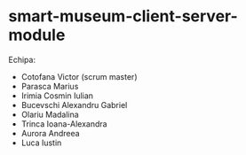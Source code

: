 # smart-museum-client-server-module
Echipa: 
- Cotofana Victor (scrum master)
- Parasca Marius
- Irimia Cosmin Iulian
- Bucevschi Alexandru Gabriel
- Olariu Madalina
- Trinca Ioana-Alexandra
- Aurora Andreea
- Luca Iustin
